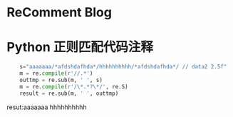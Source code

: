 # ReComment Blog
# Python 正则匹配代码注释
```python
    s="aaaaaaa/*afdshdafhda*/hhhhhhhhhh/*afdshdafhda*/ // data2 2.5f"
    m = re.compile(r'//.*')
    outtmp = re.sub(m, ' ', s)
    m = re.compile(r'/\*.*?\*/', re.S)
    result = re.sub(m, ' ', outtmp)
```
resut:aaaaaaa hhhhhhhhhh
